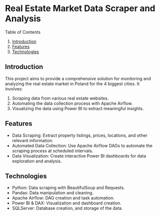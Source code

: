 # Real Estate Market Data Scraper and Analysis

Table of Contents
  1. [Introduction](#introduction)
  2. [Features](#features)
  3. [Technologies](#technologies)

## Introduction
This project aims to provide a comprehensive solution for monitoring and analyzing the real estate market in Poland for the 4 biggest cities. It involves:
1. Scraping data from various real estate websites.
2. Automating the data collection process with Apache Airflow.
3. Visualizing the data using Power BI to extract meaningful insights.

## Features
* Data Scraping: Extract property listings, prices, locations, and other relevant information.
* Automated Data Collection: Use Apache Airflow DAGs to automate the scraping process at scheduled intervals.
* Data Visualization: Create interactive Power BI dashboards for data exploration and analysis.

## Technologies
* Python: Data scraping with BeautifulSoup and Requests.
* Pandas: Data manipulation and cleaning.
* Apache Airflow: DAG creation and task automation.
* Power BI & DAX: Visualization and dashboard creation.
* SQLServer: Database creation, and storage of the data.


  
